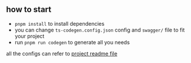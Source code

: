 ## how to start
- `pnpm install` to install dependencies
- you can change `ts-codegen.config.json` config and `swagger/` file to fit your project
- run `pnpm run codegen` to generate all you needs

all the configs can refer to [project readme file](../README.md)
